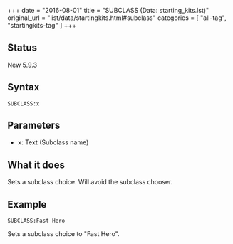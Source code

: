 +++
date = "2016-08-01"
title = "SUBCLASS (Data: starting_kits.lst)"
original_url = "list/data/startingkits.html#subclass"
categories = [ "all-tag", "startingkits-tag" ]
+++

## Status

New 5.9.3

## Syntax

`SUBCLASS:x`

## Parameters

-   x: Text (Subclass name)



What it does
------------

Sets a subclass choice. Will avoid the subclass chooser.

Example
-------

`SUBCLASS:Fast Hero`

Sets a subclass choice to "Fast Hero".


